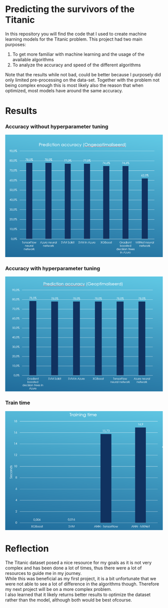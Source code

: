 # Predicting the survivors of the Titanic

In this repository you will find the code that I used to create machine learning models for the Titanic problem.
This project had two main purposes: 

1. To get more familiar with machine learning and the usage of the available algorithms
2. To analyze the accuracy and speed of the different algorithms

Note that the results while not bad, could be better because I purposely did only limited pre-processing on the data-set.
Together with the problem not being complex enough this is most likely also the reason that when optimized, most models have around the same accuracy.

# Results

### Accuracy without hyperparameter tuning
![alt text](https://github.com/RickVM/Kaggle-Titanic/raw/master/Images/accuracy_unoptimized.png "Accuracy unoptimized")

### Accuracy with hyperparameter tuning
![alt text](https://github.com/RickVM/Kaggle-Titanic/raw/master/Images/accuracy_optimized.png "Accuracy optimized")

### Train time
![alt text](https://github.com/RickVM/Kaggle-Titanic/raw/master/Images/train_time.png "Train time")

# Reflection

The Titanic dataset posed a nice resource for my goals as it is not very complex and has been done a lot of times, thus there were a lot of resources to guide me in my journey.  
While this was beneficial as my first project, it is a bit unfortunate that we were not able to see a lot of difference in the algorithms though.
Therefore my next project will be on a more complex problem.  
I also learned that it likely returns better results to optimize the dataset rather than the model, although both would be best ofcourse.  
